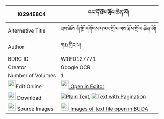 |I0294E8C4|བར་དོ་ཐོས་གྲོལ་ཆེན་མོ། 
| --- | --- 
|Alternative Title |ཟབ་ཆོས་ཞི་ཁྲོ་དགོངས་པ་རང་གྲོལ་ལས་ཐོས་གྲོལ་ཆེན་མོ།
|Author| ཀརྨ་གླིང་པ།
|BDRC ID | W1PD127771
|Creator | Google OCR
|Number of Volumes| 1
|<img width="25" src="https://img.icons8.com/color/25/000000/edit-property.png">Edit Online| [<img width="25" src="https://avatars.githubusercontent.com/u/45091458?s=200&v=4"> Open in Editor](http://editor.openpecha.org/I0294E8C4)
|<img width="25" src="https://img.icons8.com/fluent/48/000000/download-2.png"/>  Download | [![](https://img.icons8.com/color/20/000000/txt.png)Plain Text](https://github.com/Openpecha/I0294E8C4/releases/download/v1/bardo_todrol_chen_mo_plain_I0294E8C4.zip), [![](https://img.icons8.com/color/20/000000/txt.png)Text with Pagination](https://github.com/Openpecha/I0294E8C4/releases/download/v1/bardo_todrol_chen_mo_pages_I0294E8C4.zip)
|<img width="25" src="https://img.icons8.com/plasticine/100/000000/pictures-folder.png"/>  Source Images | [<img width="25" src="https://library.bdrc.io/icons/BUDA-small.svg"> Images of text file open in BUDA](https://library.bdrc.io/show/bdr:W1PD127771)